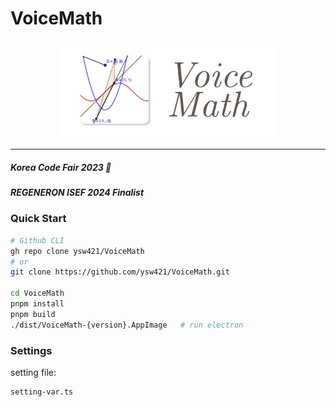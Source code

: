 # VoiceMath

<p align="center">
  <img src="assets/introduce_logo.png" width="350">
</p>
<hr>

##### Korea Code Fair 2023 🥉

##### REGENERON ISEF 2024 Finalist

### Quick Start

```bash
# Github CLI
gh repo clone ysw421/VoiceMath
# or
git clone https://github.com/ysw421/VoiceMath.git

cd VoiceMath
pnpm install
pnpm build
./dist/VoiceMath-{version}.AppImage   # run electron
```

### Settings

setting file:

```
setting-var.ts
```
